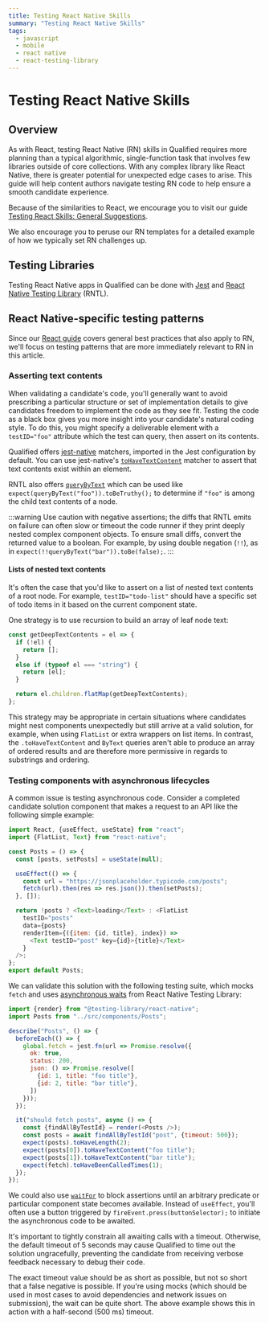 ```yaml
---
title: Testing React Native Skills
summary: "Testing React Native Skills"
tags:
  - javascript
  - mobile
  - react native
  - react-testing-library
---
```


# Testing React Native Skills

## Overview

As with React, testing React Native (RN) skills in Qualified requires more planning than a typical algorithmic, single-function task that involves few libraries outside of core collections. With any complex library like React Native, there is greater potential for unexpected edge cases to arise. This guide will help content authors navigate testing RN code to help ensure a smooth candidate experience.

Because of the similarities to React, we encourage you to visit our guide [Testing React Skills: General Suggestions](https://docs.qualified.io/creating-content/challenges/guides/react/#general-suggestions).

We also encourage you to peruse our RN templates for a detailed example of how we typically set RN challenges up.

## Testing Libraries

Testing React Native apps in Qualified can be done with [Jest](https://facebook.github.io/jest/) and [React Native Testing Library](https://testing-library.com/docs/react-native-testing-library/intro/) (RNTL).

## React Native-specific testing patterns

Since our [React guide](https://docs.qualified.io/creating-content/challenges/guides/react/#general-suggestions) covers general best practices that also apply to RN, we'll focus on testing patterns that are more immediately relevant to RN in this article.

### Asserting text contents

When validating a candidate's code, you'll generally want to avoid prescribing a particular structure or set of implementation details to give candidates freedom to implement the code as they see fit. Testing the code as a black box gives you more insight into your candidate's natural coding style. To do this, you might specify a deliverable element with a `testID="foo"` attribute which the test can query, then assert on its contents.

Qualified offers [jest-native](https://github.com/testing-library/jest-native) matchers, imported in the Jest configuration by default. You can use jest-native's [`toHaveTextContent`](https://github.com/testing-library/jest-native#tohavetextcontent) matcher to assert that text contents exist within an element.

RNTL also offers [`queryByText`](https://testing-library.com/docs/queries/bytext/) which can be used like `expect(queryByText("foo")).toBeTruthy();` to determine if `"foo"` is among the child text contents of a node.

:::warning
Use caution with negative assertions; the diffs that RNTL emits on failure can often slow or timeout the code runner if they print deeply nested complex component objects. To ensure small diffs, convert the returned value to a boolean. For example, by using double negation (`!!`), as in `expect(!!queryByText("bar")).toBe(false);`.
:::

#### Lists of nested text contents

It's often the case that you'd like to assert on a list of nested text contents of a root node. For example, `testID="todo-list"` should have a specific set of todo items in it based on the current component state.

One strategy is to use recursion to build an array of leaf node text:

```javascript
const getDeepTextContents = el => {
  if (!el) {
    return [];
  }
  else if (typeof el === "string") {
    return [el];
  }

  return el.children.flatMap(getDeepTextContents);
};
```

This strategy may be appropriate in certain situations where candidates might nest components unexpectedly but still arrive at a valid solution, for example, when using `FlatList` or extra wrappers on list items. In contrast, the `.toHaveTextContent` and `ByText` queries aren't able to produce an array of ordered results and are therefore more permissive in regards to substrings and ordering.

### Testing components with asynchronous lifecycles

A common issue is testing asynchronous code. Consider a completed candidate solution component that makes a request to an API like the following simple example:

```javascript
import React, {useEffect, useState} from "react";
import {FlatList, Text} from "react-native";

const Posts = () => {
  const [posts, setPosts] = useState(null);

  useEffect(() => {
    const url = "https://jsonplaceholder.typicode.com/posts";
    fetch(url).then(res => res.json()).then(setPosts);
  }, []);

  return !posts ? <Text>loading</Text> : <FlatList
    testID="posts"
    data={posts}
    renderItem={({item: {id, title}, index}) =>
      <Text testID="post" key={id}>{title}</Text>
    }
  />;
};
export default Posts;
```

We can validate this solution with the following testing suite, which mocks `fetch` and uses [asynchronous waits](https://testing-library.com/docs/dom-testing-library/api-async/) from React Native Testing Library:

```javascript
import {render} from "@testing-library/react-native";
import Posts from "../src/components/Posts";

describe("Posts", () => {
  beforeEach(() => {
    global.fetch = jest.fn(url => Promise.resolve({
      ok: true,
      status: 200,
      json: () => Promise.resolve([
        {id: 1, title: "foo title"},
        {id: 2, title: "bar title"},
      ])
    }));
  });

  it("should fetch posts", async () => {
    const {findAllByTestId} = render(<Posts />);
    const posts = await findAllByTestId("post", {timeout: 500});
    expect(posts).toHaveLength(2);
    expect(posts[0]).toHaveTextContent("foo title");
    expect(posts[1]).toHaveTextContent("bar title");
    expect(fetch).toHaveBeenCalledTimes(1);
  });
});
```

We could also use [`waitFor`](https://testing-library.com/docs/dom-testing-library/api-async/#waitfor) to block assertions until an arbitrary predicate or particular component state becomes available. Instead of `useEffect`, you'll often use a button triggered by `fireEvent.press(buttonSelector);` to initiate the asynchronous code to be awaited.

It's important to tightly constrain all awaiting calls with a timeout. Otherwise, the default timeout of 5 seconds may cause Qualified to time out the solution ungracefully, preventing the candidate from receiving verbose feedback necessary to debug their code.

The exact timeout value should be as short as possible, but not so short that a false negative is possible. If you're using mocks (which should be used in most cases to avoid dependencies and network issues on submission), the wait can be quite short. The above example shows this in action with a half-second (500 ms) timeout.

